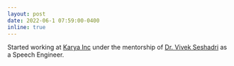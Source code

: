 ```yaml
---
layout: post
date: 2022-06-1 07:59:00-0400
inline: true
---
```


Started working at [Karya Inc](https://karya.in) under the mentorship of [Dr. Vivek Seshadri](https://www.microsoft.com/en-us/research/people/visesha/) as a Speech Engineer. 
<!-- :sparkles: -->
